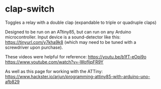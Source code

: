 # clap-switch
Toggles a relay with a double clap (expandable to triple or quadruple claps)

Designed to be run on an ATtiny85, but can run on any Arduino microcontroller. Input device is a sound-detector like this: https://tinyurl.com/y7kha9k8 (which may need to be tuned with a screwdriver upon purchase).

These videos were helpful for reference:
https://youtu.be/b1fT-eOpi9o
https://www.youtube.com/watch?v=-WofIjpFR9Y

As well as this page for working with the ATTiny:
https://www.hackster.io/arjun/programming-attiny85-with-arduino-uno-afb829
